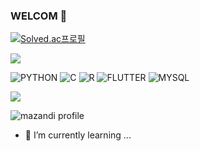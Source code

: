 ### WELCOM 👋

[![Solved.ac프로필](http://mazassumnida.wtf/api/v2/generate_badge?boj=bigdata)](https://solved.ac/bigdata) 

<img src="https://capsule-render.vercel.app/api?type=waving&color=BDBDC8&height=150&section=header" />

![PYTHON](https://img.shields.io/badge/Python-3776AB?style=for-the-badge&logo=python&logoColor=white)
![C](https://img.shields.io/badge/C-00599C?style=for-the-badge&logo=c&logoColor=white)
![R](https://img.shields.io/badge/R-276DC3?style=for-the-badge&logo=r&logoColor=white)
![FLUTTER](https://img.shields.io/badge/Flutter-02569B?style=for-the-badge&logo=flutter&logoColor=white)
![MYSQL](https://img.shields.io/badge/MySQL-005C84?style=for-the-badge&logo=mysql&logoColor=white)

<img src="https://capsule-render.vercel.app/api?type=waving&color=BDBDC8&height=150&section=footer" />

![mazandi profile](http://mazandi.herokuapp.com/api?handle={handle}&theme=cold)

<!--
노션 넣고 링크 삽입
<a href="링크"><img src="https://img.shields.io/badge/텍스트-색상코드?style=flat-square&logo=로고이름&logoColor=로고색"/></a>
-->

- 🌱 I’m currently learning ...

<!--
**mingreen0107/mingreen0107** is a ✨ _special_ ✨ repository because its `README.md` (this file) appears on your GitHub profile.

Here are some ideas to get you started:

- 🔭 I’m currently working on ...
- 🌱 I’m currently learning ...
- 👯 I’m looking to collaborate on ...
- 🤔 I’m looking for help with ...
- 💬 Ask me about ...
- 📫 How to reach me: ...
- 😄 Pronouns: ...
- ⚡ Fun fact: ...
-->
